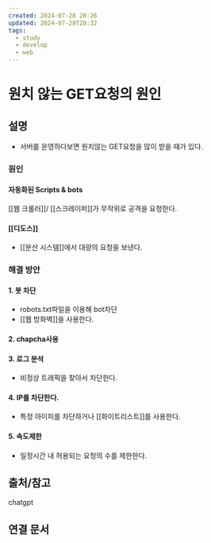 ```yaml
---
created: 2024-07-28 20:26
updated: 2024-07-28T20:32
tags:
  - study
  - develop
  - web
---
```

# 원치 않는 GET요청의 원인

## 설명
- 서버를 운영하다보면 원치않는 GET요청을 많이 받을 때가 있다.

### 원인
#### 자동화된 Scripts & bots
[[웹 크롤러]]/ [[스크레이퍼]]가 무작위로 공격을 요청한다.

#### [[디도스]]
- [[분산 시스템]]에서 대량의 요청을 보낸다.

### 해결 방안
#### 1. 봇 차단
- robots.txt파일을 이용해 bot차단
- [[웹 방화벽]]을 사용한다.
#### 2. chapcha사용

#### 3. 로그 분석
- 비정상 트래픽을 찾아서 차단한다.

#### 4. IP를 차단한다.
- 특정 아이피를 차단하거나 [[화이트리스트]]를 사용한다.
#### 5. 속도제한
- 일정시간 내 허용되는 요청의 수를 제한한다.

## 출처/참고
chatgpt

## 연결 문서

